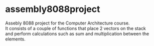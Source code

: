 # assembly8088project
Assebly 8088 project for the Computer Architecture course.  
It consists of a couple of functions that place 2 vectors on the stack  
and perform calculations such as sum and multiplication between the elements.
